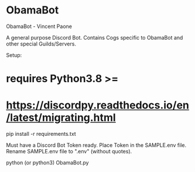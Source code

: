 # ObamaBot
ObamaBot - Vincent Paone

A general purpose Discord Bot. Contains Cogs specific to ObamaBot and other special Guilds/Servers.

Setup:
# requires Python3.8 >=
# https://discordpy.readthedocs.io/en/latest/migrating.html
pip install -r requirements.txt

Must have a Discord Bot Token ready. Place Token in the SAMPLE.env file. Rename SAMPLE.env file to ".env" (without quotes).

python (or python3) ObamaBot.py